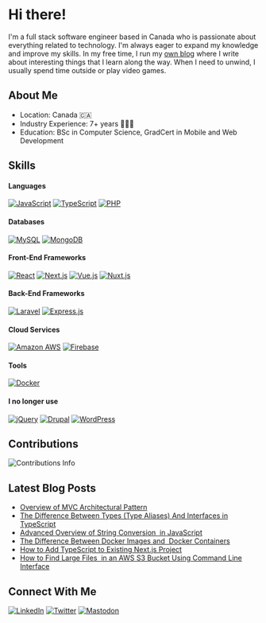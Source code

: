 # Hi there!

I'm a full stack software engineer based in Canada who is passionate about everything related to technology. I'm always eager to expand my knowledge and improve my skills. In my free time, I run my [own blog](https://blog.savetchuk.com/) where I write about interesting things that I learn along the way. When I need to unwind, I usually spend time outside or play video games.

## About Me
- Location: Canada 🇨🇦
- Industry Experience: 7+ years 🧑🏻‍💻
- Education: BSc in Computer Science, GradCert in Mobile and Web Development

## Skills

#### Languages
[![JavaScript](https://img.shields.io/badge/JavaScript-F0DB4F?style=for-the-badge&logo=javascript&logoColor=323330)](https://github.com/AndrewSavetchuk)
[![TypeScript](https://img.shields.io/badge/TypeScript-007BCD?style=for-the-badge&logo=typescript&logoColor=white)](https://github.com/AndrewSavetchuk)
[![PHP](https://img.shields.io/badge/PHP-777BB3?style=for-the-badge&logo=php&logoColor=white)](https://github.com/AndrewSavetchuk)

#### Databases
[![MySQL](https://img.shields.io/badge/MySQL-3E6E93?style=for-the-badge&logo=mysql&logoColor=white)](https://github.com/AndrewSavetchuk)
[![MongoDB](https://img.shields.io/badge/MongoDB-0FA14C?style=for-the-badge&logo=mongodb&logoColor=white)](https://github.com/AndrewSavetchuk)

#### Front-End Frameworks
[![React](https://img.shields.io/badge/React-282c34?style=for-the-badge&logo=react&logoColor=white)](https://github.com/AndrewSavetchuk)
[![Next.js](https://img.shields.io/badge/next.js-282c34?style=for-the-badge&logo=nextdotjs&logoColor=white)](https://github.com/AndrewSavetchuk)
[![Vue.js](https://img.shields.io/badge/Vue.js-35495E?style=for-the-badge&logo=vuedotjs&logoColor=4FC08D)](https://github.com/AndrewSavetchuk)
[![Nuxt.js](https://img.shields.io/badge/nuxt.js-35495E?style=for-the-badge&logo=nuxtdotjs&logoColor=white)](https://github.com/AndrewSavetchuk)

#### Back-End Frameworks
[![Laravel](https://img.shields.io/badge/Laravel-FF291A?style=for-the-badge&logo=laravel&logoColor=white)](https://github.com/AndrewSavetchuk)
[![Express.js](https://img.shields.io/badge/Express.js-000000?style=for-the-badge&logo=express&logoColor=white)](https://github.com/AndrewSavetchuk)

#### Cloud Services
[![Amazon AWS](https://img.shields.io/badge/Amazon_AWS-FF9900?style=for-the-badge&logo=amazonaws&logoColor=white)](https://github.com/AndrewSavetchuk)
[![Firebase](https://img.shields.io/badge/firebase-F68410?style=for-the-badge&logo=firebase&logoColor=white)](https://github.com/AndrewSavetchuk)

#### Tools
[![Docker](https://img.shields.io/badge/Docker-0091E2?style=for-the-badge&logo=docker&logoColor=white)](https://github.com/AndrewSavetchuk)

#### I no longer use
[![jQuery](https://img.shields.io/badge/jQuery-71717a?style=for-the-badge&logo=jquery&logoColor=white)](https://github.com/AndrewSavetchuk)
[![Drupal](https://img.shields.io/badge/Drupal-71717a?style=for-the-badge&logo=drupal&logoColor=white)](https://github.com/AndrewSavetchuk)
[![WordPress](https://img.shields.io/badge/Wordpress-71717a?style=for-the-badge&logo=wordpress&logoColor=white)](https://github.com/AndrewSavetchuk)

<!--
- 🔭 I’m currently working on ...
- 🌱 I’m currently learning ...
- 👯 I’m looking to collaborate on ...
- 🤔 I’m looking for help with ...
- 💬 Ask me about ...
- 📫 How to reach me: ...
- 😄 Pronouns: ...
- ⚡ Fun fact: ...
-->

## Contributions
<img src="https://github-readme-streak-stats.herokuapp.com/?user=AndrewSavetchuk" alt="Contributions Info" />

## Latest Blog Posts
* [Overview of MVC Architectural Pattern](https://blog.savetchuk.com/overview-of-mvc-architectural-pattern)
* [The Difference Between Types (Type Aliases) And Interfaces in TypeScript](https://blog.savetchuk.com/the-difference-between-types-type-aliases-and-interfaces-in-typescript)
* [Advanced Overview of String Conversion  in JavaScript](https://blog.savetchuk.com/advanced-overview-of-string-conversion-in-javascript)
* [The Difference Between Docker Images and  Docker Containers](https://blog.savetchuk.com/the-difference-between-docker-images-and-docker-containers)
* [How to Add TypeScript to Existing Next.js Project](https://blog.savetchuk.com/how-to-add-typescript-to-existing-nextjs-project)
* [How to Find Large Files  in an AWS S3 Bucket Using Command Line Interface](https://blog.savetchuk.com/how-to-find-large-files-in-an-aws-s3-bucket-using-command-line-interface)

## Connect With Me
[![LinkedIn](https://img.shields.io/badge/LinkedIn-0077B5?style=for-the-badge&logo=linkedin&logoColor=white)](https://www.linkedin.com/in/andrewsavetchuk)
[![Twitter](https://img.shields.io/badge/Twitter-1DA1F2?style=for-the-badge&logo=twitter&logoColor=white)](https://twitter.com/AndrewSavetchuk)
[![Mastodon](https://img.shields.io/badge/Mastodon-6364FF?style=for-the-badge&logo=Mastodon&logoColor=white)](https://mas.to/@AndrewSavetchuk)
